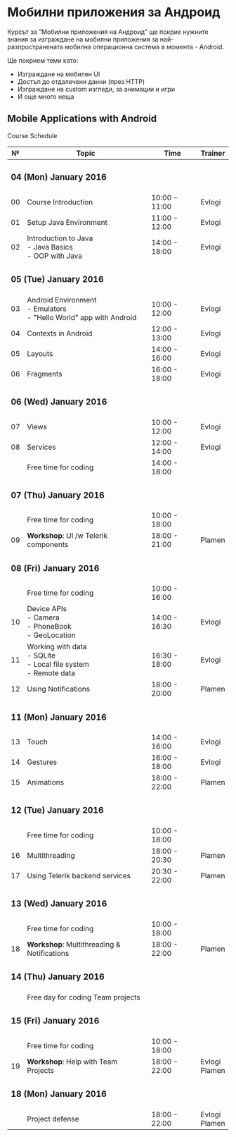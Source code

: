 # Мобилни приложения за Андроид

Курсът за "Мобилни приложения на Андроид" ще покрие нужните знания за изграждане на мобилни приложения за най-разпространената мобилна операционна система в момента - Android.

Ще покрием теми като:

- Изграждане на мобилен UI
- Достъп до отдалечени данни (през HTTP)
- Изграждане на custom изгледи, за анимации и игри
- И още много неща


## Mobile Applications with Android
 Course Schedule

<table>
    <thead>
        <tr><th>№</th><th>Topic</th><th>Time</th><th>Trainer</th></tr>
    </thead>
    <tbody>
        <tr><td colspan="4"><h3><a id="user-content-05-tue-january-2016" class="anchor" href="#04-mon-january-2016" aria-hidden="true"><span class="octicon octicon-link"></span></a>04 (Mon) January 2016</h3></td></tr>
        <tr><td>00</td><td>Course Introduction</td><td>10:00 - 11:00</td><td>Evlogi</td></tr>
        <tr><td>01</td><td>Setup Java Environment</td><td>11:00 - 12:00</td><td>Evlogi</td></tr>
        <tr><td>02</td><td>Introduction to Java<br>- Java Basics<br>- OOP with Java</td><td>14:00 - 18:00</td><td>Evlogi</td></tr>
        <tr><td colspan="4"><h3><a id="user-content-05-tue-january-2016" class="anchor" href="#05-tue-january-2016" aria-hidden="true"><span class="octicon octicon-link"></span></a>05 (Tue) January 2016</h3></td></tr>
        <tr><td>03</td><td>Android Environment<br>- Emulators<br>- "Hello World" app with Android</td><td>10:00 - 12:00</td><td>Evlogi</td></tr>
        <tr><td>04</td><td>Contexts in Android</td><td>12:00 - 13:00</td><td>Evlogi</td></tr>
        <tr><td>05</td><td>Layouts</td><td>14:00 - 16:00</td><td>Evlogi</td></tr>
        <tr><td>06</td><td>Fragments</td><td>16:00 - 18:00</td><td>Evlogi</td></tr>
        <tr><td colspan="4"><h3><a id="user-content-06-wed-january-2016" class="anchor" href="#06-wed-january-2016" aria-hidden="true"><span class="octicon octicon-link"></span></a>06 (Wed) January 2016</h3></td></tr>
        <tr><td>07</td><td>Views</td><td>10:00 - 12:00</td><td>Evlogi</td></tr>
        <tr><td>08</td><td>Services</td><td>12:00 - 14:00</td><td>Evlogi</td></tr>
        <tr><td></td><td>Free time for coding</td><td>14:00 - 18:00</td><td></td></tr>
        <tr><td colspan="4"><h3><a id="user-content-07-thu-january-2016" class="anchor" href="#07-thu-january-2016" aria-hidden="true"><span class="octicon octicon-link"></span></a>07 (Thu) January 2016</h3></td></tr>
        <tr><td></td><td>Free time for coding</td><td>10:00 - 18:00</td><td></td></tr>
        <tr><td>09</td><td><strong>Workshop</strong>: UI /w Telerik components</td><td>18:00 - 21:00</td><td>Plamen</td></tr>
        <tr><td colspan="4"><h3><a id="user-content-08-fri-january-2016" class="anchor" href="#08-fri-january-2016" aria-hidden="true"><span class="octicon octicon-link"></span></a>08 (Fri) January 2016</h3></td></tr>
        <tr><td></td><td>Free time for coding</td><td>10:00 - 16:00</td><td></td></tr>
        <tr><td>10</td><td>Device APIs<br/>- Camera<br/>- PhoneBook<br/>- GeoLocation</td><td>14:00 - 16:30</td><td>Evlogi</td></tr>
        <tr><td>11</td><td>Working with data<br/>- SQLite<br/>- Local file system<br/>- Remote data</td><td>16:30 - 18:00</td><td>Evlogi</td></tr>
        <tr><td>12</td><td>Using Notifications</td><td>18:00 - 20:00</td><td>Plamen</td></tr>
        <tr><td colspan="4"><h3><a id="user-content-11-mon-january-2016" class="anchor" href="#11-mon-january-2016" aria-hidden="true"><span class="octicon octicon-link"></span></a>11 (Mon) January 2016</h3></td></tr>
        <tr><td>13</td><td>Touch</td><td>14:00 - 16:00</td><td>Evlogi</td></tr>
        <tr><td>14</td><td>Gestures</td><td>16:00 - 18:00</td><td>Evlogi</td></tr>
        <tr><td>15</td><td>Animations</td><td>18:00 - 22:00</td><td>Plamen</td></tr>
        <tr><td colspan="4"><h3><a id="user-content-12-tue-january-2016" class="anchor" href="#12-tue-january-2016" aria-hidden="true"><span class="octicon octicon-link"></span></a>12 (Tue) January 2016</h3></td></tr>
        <tr><td></td><td>Free time for coding</td><td>10:00 - 18:00</td><td></td></tr>
        <tr><td>16</td><td>Multithreading</td><td>18:00 - 20:30</td><td>Plamen</td></tr>
        <tr><td>17</td><td>Using Telerik backend services</td><td>20:30 - 22:00</td><td>Plamen</td></tr>
        <tr><td colspan="4"><h3><a id="user-content-13-wed-january-2016" class="anchor" href="#13-wed-january-2016" aria-hidden="true"><span class="octicon octicon-link"></span></a>13 (Wed) January 2016</h3></td></tr>
        <tr><td></td><td>Free time for coding</td><td>10:00 - 18:00</td><td></td></tr>
        <tr><td>18</td><td><strong>Workshop</strong>: Multithreading &amp; Notifications</td><td>18:00 - 22:00</td><td>Plamen</td></tr>
        <tr><td colspan="4"><h3><a id="user-content-14-thu-january-2016" class="anchor" href="#14-thu-january-2016" aria-hidden="true"><span class="octicon octicon-link"></span></a>14 (Thu) January 2016</h3></td></tr>
        <tr><td></td><td>Free day for coding Team projects</td><td></td><td></td></tr>
        <tr><td colspan="4"><h3><a id="user-content-15-fri-january-2016" class="anchor" href="#15-fri-january-2016" aria-hidden="true"><span class="octicon octicon-link"></span></a>15 (Fri) January 2016</h3></td></tr>
        <tr><td></td><td>Free time for coding</td><td>10:00 - 18:00</td><td></td></tr>
        <tr><td>19</td><td><strong>Workshop</strong>: Help with Team Projects</td><td>18:00 - 22:00</td><td>Evlogi<br>Plamen</td></tr>
        <tr><td colspan="4"><h3><a id="user-content-18-mon-january-2016" class="anchor" href="#18-mon-january-2016" aria-hidden="true"><span class="octicon octicon-link"></span></a>18 (Mon) January 2016</h3></td></tr>
        <tr><td></td><td>Project defense</td><td>18:00 - 22:00</td><td>Evlogi<br>Plamen</td></tr>
    </tbody>
</table>




